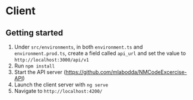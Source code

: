 # Client

## Getting started
1. Under `src/environments`, in both `environment.ts` and `environment.prod.ts`, create a field called `api_url` and set the value to `http://localhost:3000/api/v1`
2. Run `npm install`
3. Start the API server (https://github.com/mlabodda/NMCodeExcercise-API)
4. Launch the client server with `ng serve`
5. Navigate to `http://localhost:4200/`
